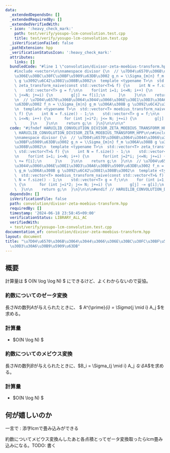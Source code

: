 ```yaml
---
data:
  _extendedDependsOn: []
  _extendedRequiredBy: []
  _extendedVerifiedWith:
  - icon: ':heavy_check_mark:'
    path: test/verify/yosupo-lcm-convolution.test.cpp
    title: test/verify/yosupo-lcm-convolution.test.cpp
  _isVerificationFailed: false
  _pathExtension: hpp
  _verificationStatusIcon: ':heavy_check_mark:'
  attributes:
    links: []
  bundledCode: "#line 1 \"convolution/divisor-zeta-moebius-transform.hpp\"\n\n\n\n\
    #include <vector>\n\nnamespace divisor {\n  // \u7D04\u6570\u306B\u3064\u3044\u3066\
    \u306E\u30BC\u30FC\u30BF\u5909\u63DB\u3002 g_n = \\Sigma_{m|n} f_m \u306A\u308B\
    \ g \u3092\u6C42\u3081\u308B\u3002\n  template <typename T>\n  std::vector<T>\
    \ zeta_transform_naive(const std::vector<T>& f) {\n    int N = f.size() - 1;\n\
    \    std::vector<T> g = f;\n\n    for(int i=1; i<=N; i++) {\n      for(int j=2*i;\
    \ j<=N; j+=i) {\n        g[j] += f[i];\n      }\n    }\n\n    return g;\n  }\n\
    \n  // \u7D04\u6570\u306B\u3064\u3044\u3066\u306E\u30E1\u30D3\u30A6\u30B9\u5909\
    \u63DB\u3002 f_n = \\Sigma_{m|n} g_m \u306A\u308B g \u3092\u6C42\u3081\u308B\u3002\
    \n  template <typename T>\n  std::vector<T> moebius_transform_naive(const std::vector<T>&\
    \ f) {\n    int N = f.size() - 1;\n    std::vector<T> g = f;\n\n    for (int i=1;\
    \ i<=N; i++) {\n      for (int j=i*2; j<= N; j+=i) {\n        g[j] -= g[i];\n\
    \      }\n    }\n\n    return g;\n  }\n}\n\n\n\n"
  code: "#ifndef HARUILIB_CONVOLUTION_DIVISOR_ZETA_MOEBIUS_TRANSFORM_HPP\n#define\
    \ HARUILIB_CONVOLUTION_DIVISOR_ZETA_MOEBIUS_TRANSFORM_HPP\n\n#include <vector>\n\
    \nnamespace divisor {\n  // \u7D04\u6570\u306B\u3064\u3044\u3066\u306E\u30BC\u30FC\
    \u30BF\u5909\u63DB\u3002 g_n = \\Sigma_{m|n} f_m \u306A\u308B g \u3092\u6C42\u3081\
    \u308B\u3002\n  template <typename T>\n  std::vector<T> zeta_transform_naive(const\
    \ std::vector<T>& f) {\n    int N = f.size() - 1;\n    std::vector<T> g = f;\n\
    \n    for(int i=1; i<=N; i++) {\n      for(int j=2*i; j<=N; j+=i) {\n        g[j]\
    \ += f[i];\n      }\n    }\n\n    return g;\n  }\n\n  // \u7D04\u6570\u306B\u3064\
    \u3044\u3066\u306E\u30E1\u30D3\u30A6\u30B9\u5909\u63DB\u3002 f_n = \\Sigma_{m|n}\
    \ g_m \u306A\u308B g \u3092\u6C42\u3081\u308B\u3002\n  template <typename T>\n\
    \  std::vector<T> moebius_transform_naive(const std::vector<T>& f) {\n    int\
    \ N = f.size() - 1;\n    std::vector<T> g = f;\n\n    for (int i=1; i<=N; i++)\
    \ {\n      for (int j=i*2; j<= N; j+=i) {\n        g[j] -= g[i];\n      }\n  \
    \  }\n\n    return g;\n  }\n}\n\n\n#endif // HARUILIB_CONVOLUTION_DIVISOR_ZETA_MOEBIUS_TRANSFORM_HPP"
  dependsOn: []
  isVerificationFile: false
  path: convolution/divisor-zeta-moebius-transform.hpp
  requiredBy: []
  timestamp: '2024-06-18 23:58:45+09:00'
  verificationStatus: LIBRARY_ALL_AC
  verifiedWith:
  - test/verify/yosupo-lcm-convolution.test.cpp
documentation_of: convolution/divisor-zeta-moebius-transform.hpp
layout: document
title: "\u7D04\u6570\u306B\u3064\u3044\u3066\u306E\u30BC\u30FC\u30BF\u5909\u63DB/\u30E1\
  \u30D3\u30A6\u30B9\u5909\u63DB"
---
```


## 概要

計算量は $ O(N \log \log N) $ にできるけど、よくわからないので妥協。

### 約数についてのゼータ変換
長さ$N$の数列$A$が与えられたときに、 $ A^{\prime}_{i} = \Sigma_{j \mid i} A_j $を求める。

### 計算量

- $O(N \log N) $

### 約数についてのメビウス変換
長さ$N$の数列$B$が与えられたときに、$B_i = \Sigma_{j \mid i} A_j $なる$A$を求める。


### 計算量

- $O(N \log N) $


## 何が嬉しいのか

一言で : 添字lcmで畳み込みができる

約数についてメビウス変換んしたあと各点積とってゼータ変換取ったらlcm畳み込みになる。TODO: 書く